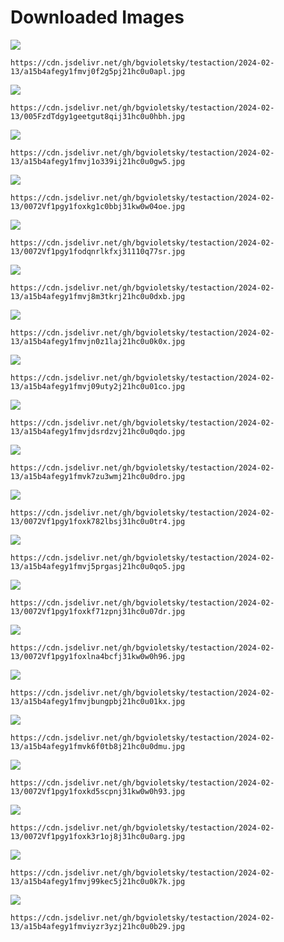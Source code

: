 # Downloaded Images

![](https://cdn.jsdelivr.net/gh/bgvioletsky/testaction/2024-02-13/a15b4afegy1fmvj0f2g5pj21hc0u0apl.jpg)
```
https://cdn.jsdelivr.net/gh/bgvioletsky/testaction/2024-02-13/a15b4afegy1fmvj0f2g5pj21hc0u0apl.jpg
```
![](https://cdn.jsdelivr.net/gh/bgvioletsky/testaction/2024-02-13/005FzdTdgy1geetgut8qij31hc0u0hbh.jpg)
```
https://cdn.jsdelivr.net/gh/bgvioletsky/testaction/2024-02-13/005FzdTdgy1geetgut8qij31hc0u0hbh.jpg
```
![](https://cdn.jsdelivr.net/gh/bgvioletsky/testaction/2024-02-13/a15b4afegy1fmvj1o339ij21hc0u0gw5.jpg)
```
https://cdn.jsdelivr.net/gh/bgvioletsky/testaction/2024-02-13/a15b4afegy1fmvj1o339ij21hc0u0gw5.jpg
```
![](https://cdn.jsdelivr.net/gh/bgvioletsky/testaction/2024-02-13/0072Vf1pgy1foxkg1c0bbj31kw0w04oe.jpg)
```
https://cdn.jsdelivr.net/gh/bgvioletsky/testaction/2024-02-13/0072Vf1pgy1foxkg1c0bbj31kw0w04oe.jpg
```
![](https://cdn.jsdelivr.net/gh/bgvioletsky/testaction/2024-02-13/0072Vf1pgy1fodqnrlkfxj31110q77sr.jpg)
```
https://cdn.jsdelivr.net/gh/bgvioletsky/testaction/2024-02-13/0072Vf1pgy1fodqnrlkfxj31110q77sr.jpg
```
![](https://cdn.jsdelivr.net/gh/bgvioletsky/testaction/2024-02-13/a15b4afegy1fmvj8m3tkrj21hc0u0dxb.jpg)
```
https://cdn.jsdelivr.net/gh/bgvioletsky/testaction/2024-02-13/a15b4afegy1fmvj8m3tkrj21hc0u0dxb.jpg
```
![](https://cdn.jsdelivr.net/gh/bgvioletsky/testaction/2024-02-13/a15b4afegy1fmvjn0z1laj21hc0u0k0x.jpg)
```
https://cdn.jsdelivr.net/gh/bgvioletsky/testaction/2024-02-13/a15b4afegy1fmvjn0z1laj21hc0u0k0x.jpg
```
![](https://cdn.jsdelivr.net/gh/bgvioletsky/testaction/2024-02-13/a15b4afegy1fmvj09uty2j21hc0u01co.jpg)
```
https://cdn.jsdelivr.net/gh/bgvioletsky/testaction/2024-02-13/a15b4afegy1fmvj09uty2j21hc0u01co.jpg
```
![](https://cdn.jsdelivr.net/gh/bgvioletsky/testaction/2024-02-13/a15b4afegy1fmvjdsrdzvj21hc0u0qdo.jpg)
```
https://cdn.jsdelivr.net/gh/bgvioletsky/testaction/2024-02-13/a15b4afegy1fmvjdsrdzvj21hc0u0qdo.jpg
```
![](https://cdn.jsdelivr.net/gh/bgvioletsky/testaction/2024-02-13/a15b4afegy1fmvk7zu3wmj21hc0u0dro.jpg)
```
https://cdn.jsdelivr.net/gh/bgvioletsky/testaction/2024-02-13/a15b4afegy1fmvk7zu3wmj21hc0u0dro.jpg
```
![](https://cdn.jsdelivr.net/gh/bgvioletsky/testaction/2024-02-13/0072Vf1pgy1foxk782lbsj31hc0u0tr4.jpg)
```
https://cdn.jsdelivr.net/gh/bgvioletsky/testaction/2024-02-13/0072Vf1pgy1foxk782lbsj31hc0u0tr4.jpg
```
![](https://cdn.jsdelivr.net/gh/bgvioletsky/testaction/2024-02-13/a15b4afegy1fmvj5prgasj21hc0u0qo5.jpg)
```
https://cdn.jsdelivr.net/gh/bgvioletsky/testaction/2024-02-13/a15b4afegy1fmvj5prgasj21hc0u0qo5.jpg
```
![](https://cdn.jsdelivr.net/gh/bgvioletsky/testaction/2024-02-13/0072Vf1pgy1foxkf71zpnj31hc0u07dr.jpg)
```
https://cdn.jsdelivr.net/gh/bgvioletsky/testaction/2024-02-13/0072Vf1pgy1foxkf71zpnj31hc0u07dr.jpg
```
![](https://cdn.jsdelivr.net/gh/bgvioletsky/testaction/2024-02-13/0072Vf1pgy1foxlna4bcfj31kw0w0h96.jpg)
```
https://cdn.jsdelivr.net/gh/bgvioletsky/testaction/2024-02-13/0072Vf1pgy1foxlna4bcfj31kw0w0h96.jpg
```
![](https://cdn.jsdelivr.net/gh/bgvioletsky/testaction/2024-02-13/a15b4afegy1fmvjbungpbj21hc0u01kx.jpg)
```
https://cdn.jsdelivr.net/gh/bgvioletsky/testaction/2024-02-13/a15b4afegy1fmvjbungpbj21hc0u01kx.jpg
```
![](https://cdn.jsdelivr.net/gh/bgvioletsky/testaction/2024-02-13/a15b4afegy1fmvk6f0tb8j21hc0u0dmu.jpg)
```
https://cdn.jsdelivr.net/gh/bgvioletsky/testaction/2024-02-13/a15b4afegy1fmvk6f0tb8j21hc0u0dmu.jpg
```
![](https://cdn.jsdelivr.net/gh/bgvioletsky/testaction/2024-02-13/0072Vf1pgy1foxkd5scpnj31kw0w0h93.jpg)
```
https://cdn.jsdelivr.net/gh/bgvioletsky/testaction/2024-02-13/0072Vf1pgy1foxkd5scpnj31kw0w0h93.jpg
```
![](https://cdn.jsdelivr.net/gh/bgvioletsky/testaction/2024-02-13/0072Vf1pgy1foxk3r1oj8j31hc0u0arg.jpg)
```
https://cdn.jsdelivr.net/gh/bgvioletsky/testaction/2024-02-13/0072Vf1pgy1foxk3r1oj8j31hc0u0arg.jpg
```
![](https://cdn.jsdelivr.net/gh/bgvioletsky/testaction/2024-02-13/a15b4afegy1fmvj99kec5j21hc0u0k7k.jpg)
```
https://cdn.jsdelivr.net/gh/bgvioletsky/testaction/2024-02-13/a15b4afegy1fmvj99kec5j21hc0u0k7k.jpg
```
![](https://cdn.jsdelivr.net/gh/bgvioletsky/testaction/2024-02-13/a15b4afegy1fmviyzr3yzj21hc0u0b29.jpg)
```
https://cdn.jsdelivr.net/gh/bgvioletsky/testaction/2024-02-13/a15b4afegy1fmviyzr3yzj21hc0u0b29.jpg
```
